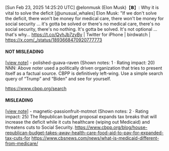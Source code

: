 [Sun Feb 23, 2025 14:25:20 UTC] @elonmusk (Elon Musk)【𝗕】: Why it is vital to solve the deficit [@unusual_whales] Elon Musk: "If we don't solve the deficit, there won't be money for medical care, there won't be money for social security ... it's gotta be solved or there's no medical care, there's no social security, there's no nothing. It's gotta be solved. It's not optional ... that's why… https://t.co/QyhJb7zyBy | Twitter for iPhone | birdwatch | https://x.com/_/status/1893668470920777773

#### NOT MISLEADING

[[view note]](https://x.com/i/birdwatch/n/1893801730451595771) - polished-guava-raven (Shown notes: 1 · Rating impact: 20)
NNN: Above noter used a politically driven organization that tries to present itself as a factual source. CBPP is definitively left-wing. Use a simple search query of “Trump” and “Biden” and see for yourself. 

https://www.cbpp.org/search

#### MISLEADING

[[view note]](https://x.com/i/birdwatch/n/1893798831810359382) - magnetic-passionfruit-motmot (Shown notes: 2 · Rating impact: 25)
The Republican budget proposal expands tax breaks that will increase the deficit while it cuts healthcare (wiping out Medicaid) and threatens cuts to Social Security. 
https://www.cbpp.org/blog/house-republican-budget-takes-away-health-care-food-aid-to-pay-for-expanded-tax-cuts-for
https://www.cbsnews.com/news/what-is-medicaid-different-from-medicare/
